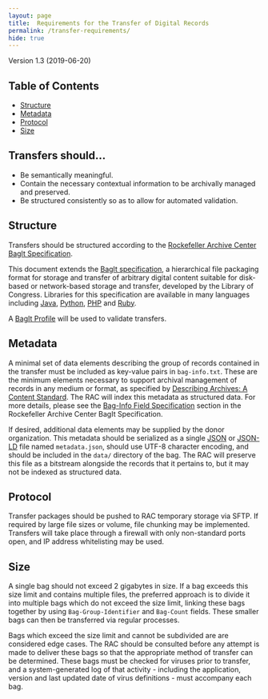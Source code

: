 ```yaml
---
layout: page
title:  Requirements for the Transfer of Digital Records
permalink: /transfer-requirements/
hide: true
---
```


Version 1.3 (2019-06-20)

## Table of Contents
*   [Structure](#structure)
*   [Metadata](#metadata)
*   [Protocol](#protocol)
*   [Size](#size)

## Transfers should...

*   Be semantically meaningful.
*   Contain the necessary contextual information to be archivally managed and preserved.
*   Be structured consistently so as to allow for automated validation.

## Structure

Transfers should be structured according to the [Rockefeller Archive Center BagIt Specification](/rac-bagit-spec/).

This document extends the [BagIt specification](https://tools.ietf.org/html/draft-kunze-bagit-14), a hierarchical file packaging format for storage and transfer of arbitrary digital content suitable for disk-based or network-based storage and transfer, developed by the Library of Congress. Libraries for this specification are available in many languages including [Java](https://github.com/LibraryOfCongress/bagit-java), [Python](https://github.com/LibraryOfCongress/bagit-python), [PHP](https://github.com/scholarslab/BatItPHP) and [Ruby](https://github.com/topr/bagit).

A [BagIt Profile](https://github.com/ruebot/bagit-profiles) will be used to validate transfers.

## Metadata

A minimal set of data elements describing the group of records contained in the transfer must be included as key-value pairs in `bag-info.txt`. These are the minimum elements necessary to support archival management of records in any medium or format, as specified by [Describing Archives: A Content Standard](http://www2.archivists.org/standards/DACS). The RAC will index this metadata as structured data. For more details, please see the [Bag-Info Field Specification](/rac-bagit-spec/#bag-info-field-specifications) section in the Rockefeller Archive Center BagIt Specification.

If desired, additional data elements may be supplied by the donor organization. This metadata should be serialized as a single [JSON](http://www.json.org/) or [JSON-LD](http://json-ld.org/) file named `metadata.json`, should use UTF-8 character encoding, and should be included in the `data/` directory of the bag. The RAC will preserve this file as a bitstream alongside the records that it pertains to, but it may not be indexed as structured data.

## Protocol

Transfer packages should be pushed to RAC temporary storage via SFTP. If required by large file sizes or volume, file chunking may be implemented. Transfers will take place through a firewall with only non-standard ports open, and IP address whitelisting may be used.

## Size

A single bag should not exceed 2 gigabytes in size. If a bag exceeds this size limit and contains multiple files, the preferred approach is to divide it into multiple bags which do not exceed the size limit, linking these bags together by using `Bag-Group-Identifier` and `Bag-Count` fields. These smaller bags can then be transferred via regular processes.

Bags which exceed the size limit and cannot be subdivided are are considered edge cases. The RAC should be consulted before any attempt is made to deliver these bags so that the appropriate method of transfer can be determined. These bags must be checked for viruses prior to transfer, and a system-generated log of that activity - including the application, version and last updated date of virus definitions - must accompany each bag.
